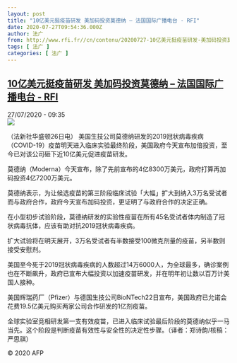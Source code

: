 ```yaml
---
layout: post
title: "10亿美元挺疫苗研发 美加码投资莫德纳 – 法国国际广播电台 - RFI"
date: 2020-07-27T09:54:36.000Z
author: 法广
from: http://www.rfi.fr//cn/contenu/20200727-10亿美元挺疫苗研发-美加码投资莫德纳
tags: [ 法广 ]
categories: [ 法广 ]
---
```

<!--1595843676000-->
[10亿美元挺疫苗研发 美加码投资莫德纳 – 法国国际广播电台 - RFI](http://www.rfi.fr//cn/contenu/20200727-10%E4%BA%BF%E7%BE%8E%E5%85%83%E6%8C%BA%E7%96%AB%E8%8B%97%E7%A0%94%E5%8F%91-%E7%BE%8E%E5%8A%A0%E7%A0%81%E6%8A%95%E8%B5%84%E8%8E%AB%E5%BE%B7%E7%BA%B3)
------

<div>
<div>27/07/2020 - 09:35</div><img src="https://s.rfi.fr/media/display/aa62ec68-cfe6-11ea-a63a-005056bf87d6/w:310/p:16x9/int0008b.200727153502.jpg"><div class="t-content__body u-clearfix"><div class="m-interstitial"></div><p>（法新社华盛顿26日电）    美国生技公司莫德纳研发的2019冠状病毒疾病（COVID-19）疫苗明天进入临床实验最终阶段，美国政府今天宣布加倍投资，至今已对该公司砸下近10亿美元促进疫苗研发。</p><p>    莫德纳（Moderna）今天宣布，除了先前宣布的4亿8300万美元，政府打算再加码投资4亿7200万美元。</p><p>    莫德纳表示，为让候选疫苗的第三阶段临床试验「大幅」扩大到纳入3万名受试者而与政府合作，政府今天宣布加码投资，更证明了与政府合作的决定正确。</p><p>    在小型初步试验阶段，莫德纳研发的实验性疫苗在所有45名受试者体内制造了冠状病毒抗体，应该有助对抗2019冠状病毒疾病。</p><p>    扩大试验将在明天展开，3万名受试者有半数接受100微克剂量的疫苗，另半数则接受安慰剂。</p><p>    美国至今死于2019冠状病毒疾病的人数超过14万6000人，为全球最多，确诊案例也在不断飙升，政府已宣布大幅投资以加速疫苗研发，并在明年初让数以百万计美国人接种。</p><p>    美国辉瑞药厂（Pfizer）与德国生技公司BioNTech22日宣布，美国政府已允诺会花费19.5亿美元购买两家公司合作研发的1亿剂疫苗。</p><p>    全球实验室竞相研发第一支有效疫苗，已进入临床试验最后阶段的莫德纳似乎一马当先。这个阶段是判断疫苗有效性与安全性的决定性步骤。（译者：郑诗韵/核稿：严思祺）</p><p class="t-copyright">© 2020 AFP</p>        </div>
</div>
